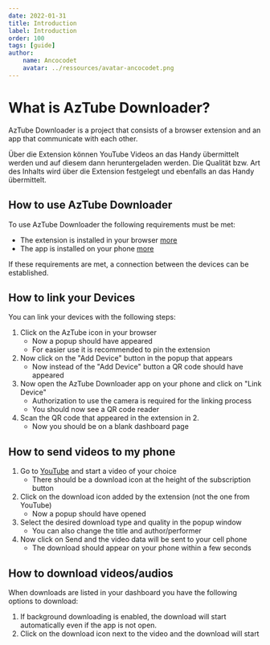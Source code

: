 ```yaml
---
date: 2022-01-31
title: Introduction
label: Introduction
order: 100
tags: [guide]
author: 
    name: Ancocodet
    avatar: ../ressources/avatar-ancocodet.png
---
```


# What is AzTube Downloader?

AzTube Downloader is a project that consists of a browser extension and an app that communicate with each other.

Über die Extension können YouTube Videos an das Handy übermittelt werden und auf diesem dann heruntergeladen werden. Die Qualität bzw. Art des Inhalts wird über die Extension festgelegt und ebenfalls an das Handy übermittelt.

## How to use AzTube Downloader

To use AzTube Downloader the following requirements must be met:

- The extension is installed in your browser [more](installation.md#extension-installation)
- The app is installed on your phone [more](installation.md#app-installation)

If these requirements are met, a connection between the devices can be established.

## How to link your Devices

You can link your devices with the following steps:

1. Click on the AzTube icon in your browser
    - Now a popup should have appeared
    - For easier use it is recommended to pin the extension
2. Now click on the "Add Device" button in the popup that appears
    - Now instead of the "Add Device" button a QR code should have appeared
3. Now open the AzTube Downloader app on your phone and click on "Link Device"
    - Authorization to use the camera is required for the linking process
    - You should now see a QR code reader
4. Scan the QR code that appeared in the extension in 2.
    - Now you should be on a blank dashboard page

## How to send videos to my phone

1. Go to [YouTube](https://youtube.com) and start a video of your choice
    - There should be a download icon at the height of the subscription button
2. Click on the download icon added by the extension (not the one from YouTube)
    - Now a popup should have opened
3. Select the desired download type and quality in the popup window
    - You can also change the title and author/performer
4. Now click on Send and the video data will be sent to your cell phone
    - The download should appear on your phone within a few seconds

## How to download videos/audios

When downloads are listed in your dashboard you have the following options to download:

1. If background downloading is enabled, the download will start automatically even if the app is not open.
2. Click on the download icon next to the video and the download will start